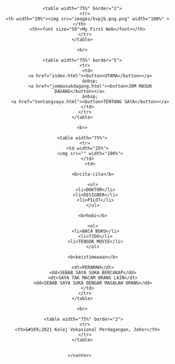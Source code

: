 <html>
  <head>
    <title>MY FIRST WEB</title>
  </head>
  
  <body>
    <center>
      
      <table width="75%" border="2">
        <tr>
          <th width="20%"><img src="images/kvpjb.png.png" width="100%" ></th>
          <th><font size="50">My First Web</font></th>
        </tr>
      </table>
      
      <br>
      
      <table width="75%" border="5">
        <tr>
          <td>
            <a href="index.html"><button>UTAMA</button></a>
            &nbsp;
            <a href="jommasukdagang.html"><button>JOM MASUK DAGANG</button></a>
            &nbsp;
            <a href="tentangsaya.html"><button>TENTANG SAYA</button></a>
          </td>
        </tr>
      </table>
      
      <br>
      
      <table width="75%">
        <tr>
          <td width="25%">
            <img src="" width="100%">
          </td>
            <td>
              
              <b>cita-cita</b>
              
              <ul>
                <li>DOKTOR</li>
                <li>DESIGNER</li>
                <li>PILOT</li>
              </ul>
              
              <b>hobi</b>
              
              <ol>
                <li>BACA BUKU</li>
                <li>TIDO</li>
                <li>TENGOK MOVIE</li>
              </ol>
              
              <b>keistimewaan</b>
              
              <dt>PERAMAH</dt>
              <dd>SEBAB SAYA SUKA BERCAKAP</dd>
              <dt>SAYA TAK MACAM ORANG LAIN</dt>
              <dd>SEBAB SAYA SUKA DENGAR MASALAH ORANG</dd>
          </td>
        </tr>
      </table>
      
      <br>
        
       <table width="75%" border="2">
        <tr>
          <th>&#169;2021 Kolej Vokasional Perdagangan, Johor</th>
        </tr>
      </table>
      
      
    </center>
  </body>
  
</html>

    
